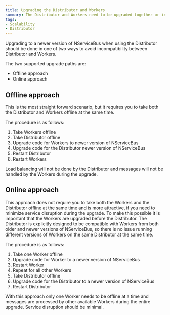 ```yaml
---
title: Upgrading the Distributor and Workers
summary: The Distributor and Workers need to be upgraded together or in a specific order.
tags:
- Scalability
- Distributor
---
```


Upgrading to a newer version of NServiceBus when using the Distributor should be done in one of two ways to avoid incompatibility between Distributor and Workers.

The two supported upgrade paths are:
- Offline approach
- Online approach

## Offline approach

This is the most straight forward scenario, but it requires you to take both the Distributor and Workers offline at the same time.

The procedure is as follows:

1. Take Workers offline
2. Take Distributor offline
3. Upgrade code for Workers to newer version of NServiceBus
4. Upgrade code for the Distributor newer version of NServiceBus
5. Restart Distributor
6. Restart Workers

Load balancing will not be done by the Distributor and messages will not be handled by the Workers during the upgrade.

## Online approach

This approach does not require you to take both the Workers and the Distributor offline at the same time and is more attractive, if you need to minimize service disruption during the upgrade. To make this possible it is important that the Workers are upgraded before the Distributor. The Distributor is explicitly designed to be compatible with Workers from both older and newer versions of NServiceBus, so there is no issue running different versions of Workers on the same Distributor at the same time.

The procedure is as follows:

1. Take one Worker offline
2. Upgrade code for Worker to a newer version of NServiceBus
3. Restart Worker
4. Repeat for all other Workers
5. Take Distributor offline
6. Upgrade code for the Distributor to a newer version of NServiceBus
7. Restart Distributor

With this approach only one Worker needs to be offline at a time and messages are processed by other available Workers during the entire upgrade. Service disruption should be minimal.
